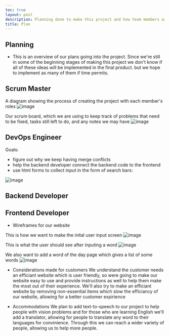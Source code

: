 ```yaml
---
toc: true
layout: post
description: Planning done to make this project and how team members are contributing to project goals
title: Plan
---
```


## Planning

- This is an overview of our plans going into the project. Since we're still in some of the beginning stages of making this project we don't know if all of these ideas will be implemented in the final product. but we hope to implement as many of them if time permits.

## Scrum Master

A diagram showing the process of creating the project with each member's roles
![image](https://user-images.githubusercontent.com/111466888/198406403-ddecaafa-2dfe-4668-b173-610b21e44a89.jpeg)

Our scrum board, which we are using to keep track of problems that need to be fixed, tasks still left to do, and any notes we may have
![image](https://user-images.githubusercontent.com/111466888/198406650-6d59ce86-f16a-491d-b6ac-9869e875e8e6.jpeg)


## DevOps Engineer

Goals:

- figure out why we keep having merge conflicts 
- help the backend developer connect the backend code to the frontend  
- use html forms to collect input in the form of search bars: 

![image](https://user-images.githubusercontent.com/111466888/198407680-5b3a1191-3a2c-4af8-86df-bfde9868af06.jpeg)


## Backend Developer

## Frontend Developer

- Wireframes for our website

This is how we want to make the inital user input screen
![image](https://user-images.githubusercontent.com/82348259/197446035-a0cb20cc-e73f-4d40-bfe6-a3799536d0c2.png)

This is what the user should see after inputing a word
![image](https://user-images.githubusercontent.com/82348259/197446183-3bb187c7-a20d-4d3b-a726-9a8e1365c929.png)

We also want to add a word of the day page which gives a list of some words
![image](https://user-images.githubusercontent.com/82348259/197446471-b5ddc5d7-8de5-441a-a665-7406a658272b.png)

- Considerations made for customers
We understand the customer needs an efficiant website which is user friendly, so were going to make our website easy to use and provide instructions as well to help them make the most out of their experience. We'll also try to make an efficiant website by removing non-essential items which slow the efficiancy of our website, allowing for a better customer expirience

- Accommodations
We plan to add text-to-speech to our project to help people with vision problems and for those who are learning English we'll add a translator, allowing for people to translate any word to their languages for convinience. Through this we can reach a wider variety of people, allowing us to help more people.
